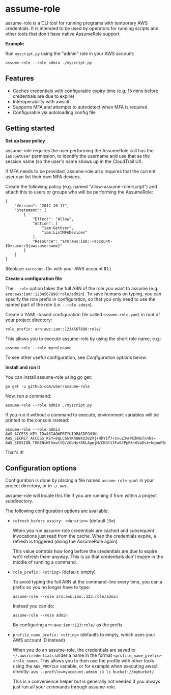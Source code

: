 # assume-role

assume-role is a CLI tool for running programs with temporary AWS credentials. It is intended to be used by operators for running scripts and other tools that don't have native AssumeRole support.

**Example**

Run `myscript.py` using the "admin" role in your AWS account:

```
assume-role --role admin ./myscript.py
```

## Features

* Caches credentials with configurable expiry time (e.g. 15 mins before credentials are due to expire)
* Interoperability with awscli
* Supports MFA and attempts to autodetect when MFA is required
* Configurable via autoloading config file

## Getting started

**Set up base policy**

assume-role requires the user performing the AssumeRole call has the `iam:GetUser` permission, to identify the username and use that as the session name (so the user's name shows up in the CloudTrail UI).

If MFA needs to be provided, assume-role also requires that the current user can list their own MFA devices.

Create the following policy (e.g. named "allow-assume-role-script") and attach this to users or groups who will be performing the AssumeRole:

```
{
    "Version": "2012-10-17",
    "Statement": [
        {
            "Effect": "Allow",
            "Action": [
                "iam:GetUser",
                "iam:ListMFADevices"
            ],
            "Resource": "arn:aws:iam::<account-ID>:user/${aws:username}"
        }
    ]
}
```

(Replace `<account-ID>` with your AWS account ID.)

**Create a configuration file**

The `--role` option takes the full ARN of the role you want to assume (e.g. `arn:aws:iam::1234567890:role/admin`). To save humans on typing, you can specify the role prefix in configuration, so that you only need to use the named part of the role (i.e. `--role admin`).

Create a YAML-based configuration file called `assume-role.yaml` in root of your project directory:

```
role_prefix: arn:aws:iam::1234567890:role/
```

This allows you to execute assume-role by using the short role name, e.g.:

```
assume-role --role myrolename
```

To see other useful configuration, see *Configuration options* below.

**Install and run it**

You can install assume-role using go get:

```
go get -u github.com/uber/assume-role
```

Now, run a command:

```
assume-role --role admin ./myscript.py
```

If you run it without a command to execute, environment variables will be printed to the console instead:

```
assume-role --role admin
AWS_ACCESS_KEY_ID=ASIAQWERTYUIOPASDFGHJKL
AWS_SECRET_ACCESS_KEY=8qLCbGYKhOWXU38ZVj+RhY1f7+zvuZ3vHMIhNGTxnhs=
AWS_SESSION_TOKEN=Wt5owtYQ/zObHy+8KLAgejM/CKGlt3Fa67PpRt+dVaDv4+NqmuFBu6VCkV1jmtfr82eABf9R2sN76ezZ1NIaaKnnkx8fk1WIH7jb7e5KYD0gsaOaAFIKEsMBMixvrFcxTe4Xth8D7lCohZZLTU2I2kazJxOrE249Xwq61hh1ZTezKHNvqek9BbItQdaWoniEkJz9vtTgXYSxnBJoV+VIsSa7KyDcLrteHVKdLx7qkxvsZvXkvmPRnQtnrGBeT3pm7LIlc2xOiKgAxuDf8gW5RWORrz71DdzFfPVqi0lAw5Hx0Qx/9gipuTPr5DICUzah8l64w4t21R0L9T1r84NAjA==
```

That's it!

## Configuration options

Configuration is done by placing a file named `assume-role.yaml` in your project directory, or in `~/.aws`.

assume-role will locate this file if you are running it from within a project subdirectory.

The following configuration options are available:

* `refresh_before_expiry: <duration>` (default `15m`)

    When you run assume-role credentials are cached and subsequent invocations just read from the cache. When the credentials expire, a refresh is triggered (doing the AssumeRole again).
    
    This value controls how long before the credentials are due to expire we'll refresh them anyway. This is so that credentials don't expire in the middle of running a command.

* `role_prefix: <string>` (default: empty)

    To avoid typing the full ARN at the command-line every time, you can a prefix so you no longer have to type:
    
    ```
    assume-role --role arn:aws:iam::123:role/admin
    ```
    
    Instead you can do:
    
    ```
    assume-role --role admin
    ```
    
    By configuring `arn:aws:iam::123:role/` as the prefix.

* `profile_name_prefix: <string>` (defaults to empty, which uses your AWS account ID instead)

    When you do an assume-role, the credentials are saved to `~/.aws/credentials` under a name in the format `<profile_name_prefix>-<role_name>`. This allows you to then use the profile with other tools using the `AWS_PROFILE` variable, or for example when executing awscli directly: `aws --profile=myaccount-admin s3 ls bucket://mybucket/`.

    This is a convenience helper but is generally not needed if you always just run all your commands through assume-role.
